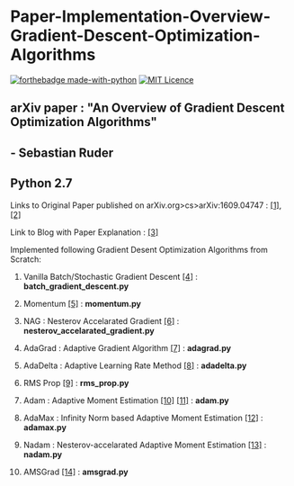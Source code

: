 # Paper-Implementation-Overview-Gradient-Descent-Optimization-Algorithms  

[![forthebadge made-with-python](http://ForTheBadge.com/images/badges/made-with-python.svg)](https://www.python.org/) [![MIT Licence](https://badges.frapsoft.com/os/mit/mit-150x33.png?v=103)](https://opensource.org/licenses/mit-license.php)


## arXiv paper : "An Overview of Gradient Descent Optimization Algorithms"   
##  - Sebastian Ruder  

## Python 2.7  

Links to Original Paper published on arXiv.org>cs>arXiv:1609.04747  : [[1]](https://arxiv.org/abs/1609.04747), [[2]](https://arxiv.org/pdf/1609.04747.pdf)   

Link to Blog with Paper Explanation : [[3]](http://ruder.io/optimizing-gradient-descent/index.html)  

Implemented following Gradient Desent Optimization Algorithms from Scratch:  

1. Vanilla Batch/Stochastic Gradient Descent [[4]](https://en.wikipedia.org/wiki/Stochastic_gradient_descent) : **batch_gradient_descent.py**   

2. Momentum [[5]](https://www.cs.toronto.edu/~fritz/absps/momentum.pdf) : **momentum.py**  
3. NAG : Nesterov Accelarated Gradient  [[6]](https://www2.cs.uic.edu/~zhangx/teaching/agm.pdf) : **nesterov_accelarated_gradient.py**
4. AdaGrad : Adaptive Gradient Algorithm [[7]](http://www.jmlr.org/papers/volume12/duchi11a/duchi11a.pdf) : **adagrad.py**
5. AdaDelta : Adaptive Learning Rate Method [[8]](https://arxiv.org/abs/1212.5701) : **adadelta.py**
6. RMS Prop  [[9]](https://www.cs.toronto.edu/~tijmen/csc321/slides/lecture_slides_lec6.pdf) : **rms_prop.py**   
7. Adam : Adaptive Moment Estimation [[10]](https://arxiv.org/abs/1412.6980) [[11]](https://arxiv.org/pdf/1412.6980.pdf) : **adam.py**  
8. AdaMax : Infinity Norm based Adaptive Moment Estimation [[12]](https://arxiv.org/pdf/1412.6980.pdf) : **adamax.py**  
9. Nadam : Nesterov-accelarated Adaptive Moment Estimation [[13]](http://cs229.stanford.edu/proj2015/054_report.pdf) : **nadam.py**  
10. AMSGrad [[14]](http://www.satyenkale.com/papers/amsgrad.pdf) : **amsgrad.py**
